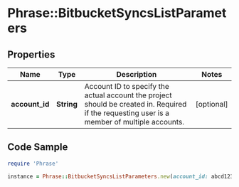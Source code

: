 # Phrase::BitbucketSyncsListParameters

## Properties

Name | Type | Description | Notes
------------ | ------------- | ------------- | -------------
**account_id** | **String** | Account ID to specify the actual account the project should be created in. Required if the requesting user is a member of multiple accounts. | [optional] 

## Code Sample

```ruby
require 'Phrase'

instance = Phrase::BitbucketSyncsListParameters.new(account_id: abcd1234)
```


